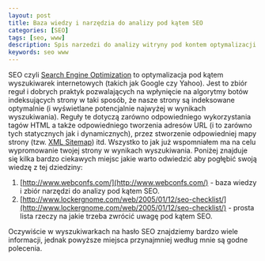 ```yaml
---
layout: post
title: Baza wiedzy i narzędzia do analizy pod kątem SEO
categories: [SEO]
tags: [seo, www]
description: Spis narzedzi do analizy witryny pod kontem optymalizacji wyszukiwania SEO
keywords: seo www
---
```

SEO czyli <a href="http://pl.wikipedia.org/wiki/Optymalizacja_dla_wyszukiwarek_internetowych">Search Engine Optimization</a> to optymalizacja pod kątem wyszukiwarek internetowych (takich jak Google czy Yahoo). Jest to zbiór reguł i dobrych praktyk pozwalających na wpłynięcie na algorytmy botów indeksujących strony w taki sposób, że nasze strony są indeksowane optymalnie (i wyświetlane potencjalnie najwyżej w wynikach wyszukiwania). Reguły te dotyczą zarówno odpowiedniego wykorzystania tagów HTML a także odpowiedniego tworzenia adresów URL (i to zarówno tych statycznych jak i dynamicznych), przez stworzenie odpowiedniej mapy strony (tzw. <a href="http://en.wikipedia.org/wiki/Sitemaps">XML Sitemap</a>) itd. Wszystko to jak już wspomniałem ma na celu wypromowanie twojej strony w wynikach wyszukiwania. Poniżej znajduje się kilka bardzo ciekawych miejsc jakie warto odwiedzić aby pogłębić swoją wiedzę z tej dziedziny:

1. [http://www.webconfs.com/](http://www.webconfs.com/) - baza wiedzy i zbiór narzędzi do analizy pod kątem SEO.
2. [http://www.lockergnome.com/web/2005/01/12/seo-checklist/](http://www.lockergnome.com/web/2005/01/12/seo-checklist/) - prosta lista rzeczy na jakie trzeba zwrócić uwagę pod kątem SEO.

Oczywiście w wyszukiwarkach na hasło SEO znajdziemy bardzo wiele informacji, jednak powyższe miejsca przynajmniej według mnie są godne polecenia.